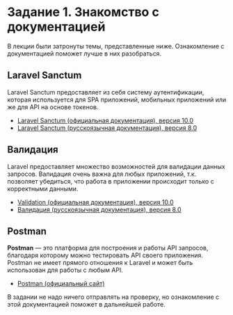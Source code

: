 # Задание 1. Знакомство с документацией

В лекции были затронуты темы, представленные ниже. Ознакомление с документацией поможет лучше в них разобраться.

## Laravel Sanctum

Laravel Sanctum предоставляет из себя систему аутентификации, которая используется для SPA приложений, мобильных приложений или же для API на основе токенов.

* [Laravel Sanctum (официальная документация), версия 10.0](https://laravel.com/docs/10.x/sanctum)
* [Laravel Sanctum (русскоязычная документация), версия 8.0](https://laravel.su/docs/8.x/sanctum)

## Валидация

Laravel предоставляет множество возможностей для валидации данных запросов.
Валидация очень важна для любых приложений, т.к. позволяет убедиться, что работа в приложении происходит только с корректными данными.

* [Validation (официальная документация), версия 10.0](https://laravel.com/docs/10.x/validation)
* [Валидация (русскоязычная документация), версия 8.0](https://laravel.su/docs/8.x/validation)

## Postman

**Postman** — это платформа для построения и работы API запросов, благодаря которому можно тестировать API своего приложения.
Postman не имеет прямого отношения к Laravel и может быть использован для работы с любым API.

* [Postman (официальный сайт)](https://www.postman.com/)

В задании не надо ничего отправлять на проверку, но ознакомление с этой документацией поможет в дальнейшей работе.




